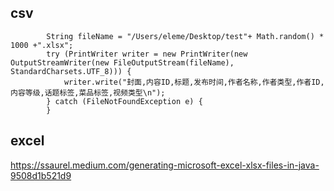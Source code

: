 ## csv
```
        String fileName = "/Users/eleme/Desktop/test"+ Math.random() * 1000 +".xlsx";
        try (PrintWriter writer = new PrintWriter(new OutputStreamWriter(new FileOutputStream(fileName), StandardCharsets.UTF_8))) {
            writer.write("封面,内容ID,标题,发布时间,作者名称,作者类型,作者ID,内容等级,话题标签,菜品标签,视频类型\n");
        } catch (FileNotFoundException e) {
        }
```

## excel
https://ssaurel.medium.com/generating-microsoft-excel-xlsx-files-in-java-9508d1b521d9
